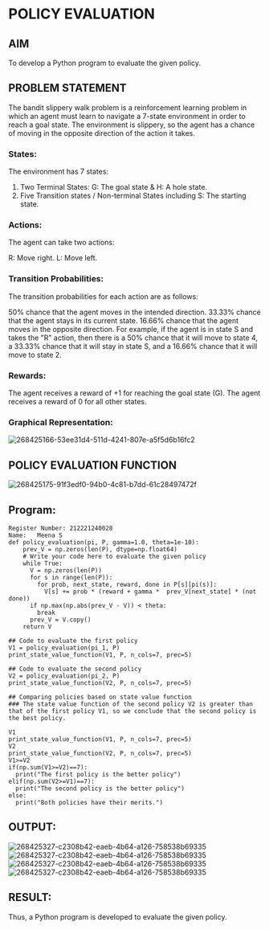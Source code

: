 # POLICY EVALUATION

## AIM
To develop a Python program to evaluate the given policy.

## PROBLEM STATEMENT
The bandit slippery walk problem is a reinforcement learning problem in which an agent must learn to navigate a 7-state environment in order to reach a goal state. The environment is slippery, so the agent has a chance of moving in the opposite direction of the action it takes.
### States:
The environment has 7 states:

1. Two Terminal States: G: The goal state & H: A hole state. 
2. Five Transition states / Non-terminal States including S: The starting state.
### Actions:
The agent can take two actions:

R: Move right. 
L: Move left.
### Transition Probabilities:
The transition probabilities for each action are as follows:

50% chance that the agent moves in the intended direction. 33.33% chance that the agent stays in its current state. 16.66% chance that the agent moves in the opposite direction. For example, if the agent is in state S and takes the "R" action, then there is a 50% chance that it will move to state 4, a 33.33% chance that it will stay in state S, and a 16.66% chance that it will move to state 2.
### Rewards:

The agent receives a reward of +1 for reaching the goal state (G). The agent receives a reward of 0 for all other states.
### Graphical Representation:
![268425166-53ee31d4-511d-4241-807e-a5f5d6b16fc2](https://github.com/MEENA155/rl-policy-evaluation/assets/94677128/419ae4d1-767e-498f-ac81-322cb2ed286c)

## POLICY EVALUATION FUNCTION

![268425175-91f3edf0-94b0-4c81-b7dd-61c28497472f](https://github.com/MEENA155/rl-policy-evaluation/assets/94677128/3ba4d2e7-6796-4d9a-8837-d50cf047f85e)
## Program:
```
Register Number: 212221240028
Name:   Meena S
def policy_evaluation(pi, P, gamma=1.0, theta=1e-10):
    prev_V = np.zeros(len(P), dtype=np.float64)
    # Write your code here to evaluate the given policy
    while True:
      V = np.zeros(len(P))
      for s in range(len(P)):
        for prob, next_state, reward, done in P[s][pi(s)]:
          V[s] += prob * (reward + gamma *  prev_V[next_state] * (not done))
      if np.max(np.abs(prev_V - V)) < theta:
        break
      prev_V = V.copy()
    return V

## Code to evaluate the first policy
V1 = policy_evaluation(pi_1, P)
print_state_value_function(V1, P, n_cols=7, prec=5)

## Code to evaluate the second policy
V2 = policy_evaluation(pi_2, P)
print_state_value_function(V2, P, n_cols=7, prec=5)

## Comparing policies based on state value function
### The state value function of the second policy V2 is greater than that of the first policy V1, so we conclude that the second policy is the best policy.

V1
print_state_value_function(V1, P, n_cols=7, prec=5)
V2
print_state_value_function(V2, P, n_cols=7, prec=5)
V1>=V2
if(np.sum(V1>=V2)==7):
  print("The first policy is the better policy")
elif(np.sum(V2>=V1)==7):
  print("The second policy is the better policy")
else:
  print("Both policies have their merits.")
```

## OUTPUT:
![268425327-c2308b42-eaeb-4b64-a126-758538b69335](https://github.com/MEENA155/rl-policy-evaluation/assets/94677128/f70b8df6-e172-4d86-84d3-be7b8e7fdd8c)
![268425327-c2308b42-eaeb-4b64-a126-758538b69335](https://github.com/MEENA155/rl-policy-evaluation/assets/94677128/0b6ef704-fd30-4c16-8937-0036122af969)
![268425327-c2308b42-eaeb-4b64-a126-758538b69335](https://github.com/MEENA155/rl-policy-evaluation/assets/94677128/629d8c4e-0014-4a19-91b8-b5824e54edc4)
![268425327-c2308b42-eaeb-4b64-a126-758538b69335](https://github.com/MEENA155/rl-policy-evaluation/assets/94677128/3b1b164c-8c34-45f7-9dca-d8b479c37a51)


## RESULT:

Thus, a Python program is developed to evaluate the given policy.
